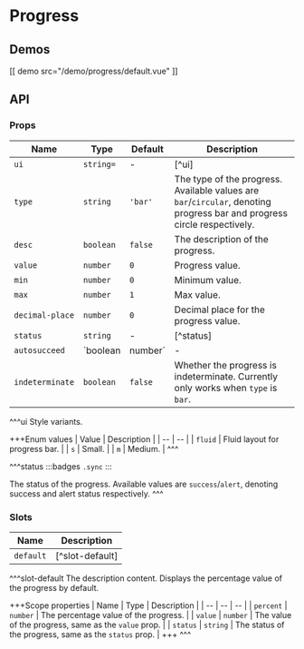 # Progress

## Demos

[[ demo src="/demo/progress/default.vue" ]]

## API

### Props

| Name | Type | Default | Description |
| -- | -- | -- | -- |
| `ui` | `string=` | - | [^ui] |
| `type` | `string` | `'bar'` | The type of the progress. Available values are `bar`/`circular`, denoting progress bar and progress circle respectively. |
| `desc` | `boolean` | `false` | The description of the progress. |
| `value` | `number` | `0` | Progress value. |
| `min` | `number` | `0` | Minimum value. |
| `max` | `number` | `1` | Max value. |
| `decimal-place` | `number` | `0` | Decimal place for the progress value. |
| `status` | `string` | - | [^status] |
| `autosucceed` | `boolean|number` | - | Whether automatically enter the `success` status when the progress reaches the maximum value. `true` denotes entering immediately, while `number` values denotes the delay in milliseconds before entering the `success` status. |
| `indeterminate` | `boolean` | `false` | Whether the progress is indeterminate. Currently only works when `type` is `bar`. |

^^^ui
Style variants.

+++Enum values
| Value | Description |
| -- | -- |
| `fluid` | Fluid layout for progress bar. |
| `s` | Small. |
| `m` | Medium. |
^^^

^^^status
:::badges
`.sync`
:::

The status of the progress. Available values are `success`/`alert`, denoting success and alert status respectively.
^^^

### Slots

| Name | Description |
| -- | -- |
| `default` | [^slot-default] |

^^^slot-default
The description content. Displays the percentage value of the progress by default.

+++Scope properties
| Name | Type | Description |
| -- | -- | -- |
| `percent` | `number` | The percentage value of the progress. |
| `value` | `number` | The value of the progress, same as the `value` prop. |
| `status` | `string` | The status of the progress, same as the `status` prop. |
+++
^^^
